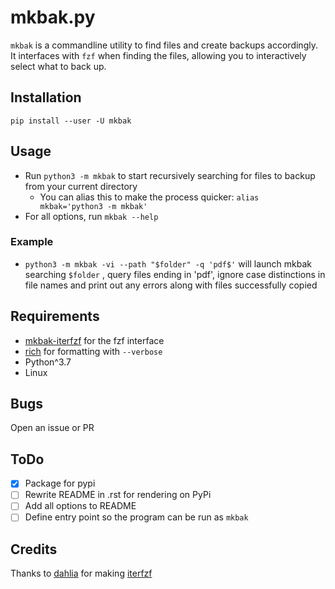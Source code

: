 # mkbak.py

`mkbak` is a commandline utility to find files and create backups accordingly.  
It interfaces with `fzf` when finding the files, allowing you to interactively
select what to back up.

## Installation

`pip install --user -U mkbak`

## Usage

- Run `python3 -m mkbak` to start recursively searching for files to backup
from your current directory
  - You can alias this to make the process quicker: `alias mkbak='python3 -m mkbak'`
- For all options, run `mkbak --help`

### Example

- `python3 -m mkbak -vi --path "$folder" -q 'pdf$'`
will launch mkbak searching `$folder`
, query files ending in 'pdf', ignore case distinctions in file names and
print out any errors along with files successfully copied

## Requirements

- [mkbak-iterfzf](https://github.com/sudo-julia/mkbak-iterfzf)
for the fzf interface
- [rich](https://github.com/willmcgugan/rich) for formatting with `--verbose`
- Python^3.7
- Linux

## Bugs

Open an issue or PR

## ToDo

- [X] Package for pypi
- [ ] Rewrite README in .rst for rendering on PyPi
- [ ] Add all options to README
- [ ] Define entry point so the program can be run as `mkbak`

## Credits

Thanks to [dahlia](https://github.com/dahlia) for making [iterfzf](https://github.com/dahlia/iterfzf)
